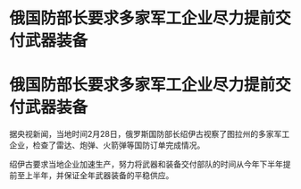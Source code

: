 # 俄国防部长要求多家军工企业尽力提前交付武器装备

# 俄国防部长要求多家军工企业尽力提前交付武器装备

据央视新闻，当地时间2月28日，俄罗斯国防部长绍伊古视察了图拉州的多家军工企业，检查了雷达、炮弹、火箭弹等国防订单完成情况。

绍伊古要求当地企业加速生产，努力将武器和装备交付部队的时间从今年下半年提前至上半年，并保证全年武器装备的平稳供应。

